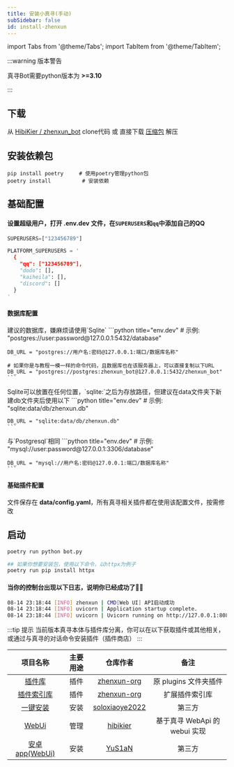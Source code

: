 ```yaml
---
title: 安装小真寻(手动)
subSidebar: false
id: install-zhenxun
---
```


import Tabs from '@theme/Tabs';
import TabItem from '@theme/TabItem';

:::warning 版本警告

真寻Bot需要python版本为 **>=3.10**

:::

下载
---

从 [HibiKier / zhenxun_bot](https://github.com/HibiKier/zhenxun_bot) clone代码 或 直接下载 [压缩包](https://github.com/HibiKier/zhenxun_bot/archive/refs/heads/main.zip) 解压

安装依赖包
---

```shell
pip install poetry     # 使用poetry管理python包
poetry install          # 安装依赖

```

基础配置
---

#### 设置超级用户，打开 **.env.dev** 文件，在`SUPERUSERS`和`qq`中添加自己的QQ

```python title="env.dev"
SUPERUSERS=["123456789"]

PLATFORM_SUPERUSERS = '
  {
    "qq": ["123456789"],
    "dodo": [],
    "kaiheila": [],
    "discord": []
  }
'
```

#### 数据库配置

<Tabs>
  <TabItem value="Postgresql" label="Postgresql" default>
    建议的数据库，嫌麻烦请使用`Sqlite`
    ```python title="env.dev"
    # 示例: "postgres://user:password@127.0.0.1:5432/database"

    DB_URL = "postgres://用户名:密码@127.0.0.1:端口/数据库名称"

    # 如果你是与教程一模一样的命令代码，且数据库也在该服务器上，可以直接复制以下URL
    DB_URL = "postgres://postgres:zhenxun_bot@127.0.0.1:5432/zhenxun_bot"
    ```
  </TabItem>
  <TabItem value="Sqlite" label="Sqlite">
    Sqlite可以放置在任何位置，`sqlite:`之后为存放路径，但建议在data文件夹下新建db文件夹后使用以下
    ```python title="env.dev"
    # 示例: "sqlite:data/db/zhenxun.db"

    DB_URL = "sqlite:data/db/zhenxun.db"
    ```
  </TabItem>
  <TabItem value="Mysql" label="Mysql">
    与`Postgresql`相同
    ```python title="env.dev"
    # 示例: "mysql://user:password@127.0.0.1:3306/database"

    DB_URL = "mysql://用户名:密码@127.0.0.1:端口/数据库名称"
    ```
  </TabItem>
</Tabs>

#### 基础插件配置

文件保存在 **data/config.yaml**，所有真寻相关插件都在使用该配置文件，按需修改

启动
---

```bash
poetry run python bot.py

## 如果你想要安装包，使用以下命令，以httpx为例子
poetry run pip install httpx
```

#### 当你的控制台出现以下日志，说明你已经成功了🎉🎉

```bash
08-14 23:18:44 [INFO] zhenxun | CMD[Web UI] API启动成功
08-14 23:18:44 [INFO] uvicorn | Application startup complete.
08-14 23:18:44 [INFO] uvicorn | Uvicorn running on http://127.0.0.1:8080 (Press CTRL+C to quit)
```

:::tip 提示
当前版本真寻本体与插件库分离，你可以在以下获取插件或其他相关，或通过与真寻的对话命令安装插件（插件商店）
:::

|                                项目名称                                | 主要用途 |                      仓库作者                       |             备注              |
| :--------------------------------------------------------------------: | :------: | :-------------------------------------------------: | :---------------------------: |
|      [插件库](https://github.com/zhenxun-org/zhenxun_bot_plugins)      |   插件   |    [zhenxun-org](https://github.com/zhenxun-org)    |     原 plugins 文件夹插件     |
| [插件索引库](https://github.com/zhenxun-org/zhenxun_bot_plugins_index) |   插件   |    [zhenxun-org](https://github.com/zhenxun-org)    |        扩展插件索引库         |
|    [一键安装](https://github.com/soloxiaoye2022/zhenxun_bot-deploy)    |   安装   | [soloxiaoye2022](https://github.com/soloxiaoye2022) |           第三方            |
|         [WebUi](https://github.com/HibiKier/zhenxun_bot_webui)         |   管理   |       [hibikier](https://github.com/HibiKier)       | 基于真寻 WebApi 的 webui 实现 |
|  [安卓 app(WebUi)](https://github.com/YuS1aN/zhenxun_bot_android_ui)   |   安装   |         [YuS1aN](https://github.com/YuS1aN)         |            第三方             |
